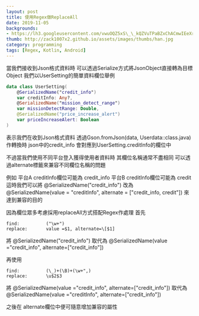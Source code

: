```yaml
---
layout: post
title: 使用Regex做ReplaceAll
date: 2019-11-05
backgrounds:
- https://lh3.googleusercontent.com/vwuOQZ5xS\_\_kQZVuTPaBZxChACmwIEeXrkznajiHJTxYso\_IpI2JD\_1LxsF\_5ZsWWi6Nq1jGexF00qjDuYsE-b45VXWJBQUNa50lhWeJ4E5Dyg\_c0Yb9eo1nSuu8D6nZKrNKPH6y9Q
thumb: http://zack1007x2.github.io/assets/images/thumbs/han.jpg
category: programming
tags: [Regex, Kotlin, Android]
---
```

當我們接收到Json格式資料時
可以透過Serialize方式將JsonObject直接轉為目標Object
我們以UserSetting的簡單資料欄位舉例
```kotlin
data class UserSetting(
    @SerializedName("credit_info")
    var creditInfo: Any?,
    @SerializedName("mission_detect_range")
    var missionDetectRange: Double,
    @SerializedName("price_increase_alert")
    var priceIncreaseAlert: Boolean
)
```


表示我們在收到Json格式資料
透過Gson.fromJson(data, Userdata::class.java)作轉換時
json中的credit_info 會對應到UserSetting.creditInfo的欄位中

 不過當我們使用不同平台登入獲得使用者資料時
 其欄位名稱通常不盡相同
 可以透過alternate標籤來兼容不同欄位名稱的問題
 
 例如
 平台A creditInfo欄位可能為 credit_info 
 平台B creditInfo欄位可能為 credit
 這時我們可以將 @SerializedName("credit_info")  改為
 @SerializedName(value = "creditInfo", alternate = ["credit_info, credit"])
 來達到兼容的目的

因為欄位眾多考慮採用replaceAll方式搭配Regex作處理
首先
``` plaintext
find:          ("\w+")
replace:       value =$1, alternate=\[$1]
```
將
@SerializedName("credit\_info")
取代為
@SerializedName(value ="credit\_info", alternate=\["credit\_info"])

再使用
``` plaintext
find:          (\_)+(\B)+(\w+",)
replace:       \u$2$3
```
將 @SerializedName(value ="credit\_info", alternate=\["credit\_info"]) 取代為
 @SerializedName(value ="creditInfo", alternate=\["credit\_info"]) 


之後在 alternate欄位中便可隨意增加兼容的屬性
